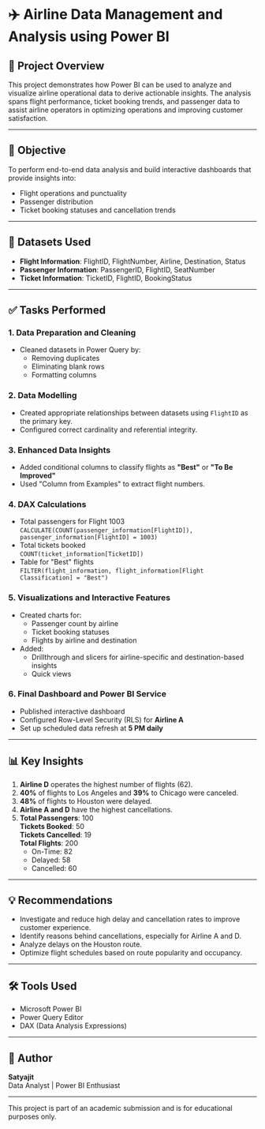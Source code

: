 
# ✈️ Airline Data Management and Analysis using Power BI

## 📌 Project Overview

This project demonstrates how Power BI can be used to analyze and visualize airline operational data to derive actionable insights. The analysis spans flight performance, ticket booking trends, and passenger data to assist airline operators in optimizing operations and improving customer satisfaction.

---

## 🎯 Objective

To perform end-to-end data analysis and build interactive dashboards that provide insights into:
- Flight operations and punctuality
- Passenger distribution
- Ticket booking statuses and cancellation trends

---

## 📁 Datasets Used

- **Flight Information**: FlightID, FlightNumber, Airline, Destination, Status
- **Passenger Information**: PassengerID, FlightID, SeatNumber
- **Ticket Information**: TicketID, FlightID, BookingStatus

---

## ✅ Tasks Performed

### 1. Data Preparation and Cleaning 
- Cleaned datasets in Power Query by:
  - Removing duplicates
  - Eliminating blank rows
  - Formatting columns

### 2. Data Modelling 
- Created appropriate relationships between datasets using `FlightID` as the primary key.
- Configured correct cardinality and referential integrity.

### 3. Enhanced Data Insights 
- Added conditional columns to classify flights as **"Best"** or **"To Be Improved"**
- Used "Column from Examples" to extract flight numbers.

### 4. DAX Calculations 
- Total passengers for Flight 1003  
  `CALCULATE(COUNT(passenger_information[FlightID]), passenger_information[FlightID] = 1003)`
- Total tickets booked  
  `COUNT(ticket_information[TicketID])`
- Table for "Best" flights  
  `FILTER(flight_information, flight_information[Flight Classification] = "Best")`

### 5. Visualizations and Interactive Features 
- Created charts for:
  - Passenger count by airline
  - Ticket booking statuses
  - Flights by airline and destination
- Added:
  - Drillthrough and slicers for airline-specific and destination-based insights
  - Quick views

### 6. Final Dashboard and Power BI Service 
- Published interactive dashboard
- Configured Row-Level Security (RLS) for **Airline A**
- Set up scheduled data refresh at **5 PM daily**

---

## 📊 Key Insights

1. **Airline D** operates the highest number of flights (62).
2. **40%** of flights to Los Angeles and **39%** to Chicago were canceled.
3. **48%** of flights to Houston were delayed.
4. **Airline A and D** have the highest cancellations.
5. **Total Passengers**: 100  
   **Tickets Booked**: 50  
   **Tickets Cancelled**: 19  
   **Total Flights**: 200  
   - On-Time: 82  
   - Delayed: 58  
   - Cancelled: 60

---

## 💡 Recommendations

- Investigate and reduce high delay and cancellation rates to improve customer experience.
- Identify reasons behind cancellations, especially for Airline A and D.
- Analyze delays on the Houston route.
- Optimize flight schedules based on route popularity and occupancy.

---



## 🛠 Tools Used

- Microsoft Power BI
- Power Query Editor
- DAX (Data Analysis Expressions)

---

## 👤 Author

**Satyajit**  
Data Analyst | Power BI Enthusiast

---


This project is part of an academic submission and is for educational purposes only.

